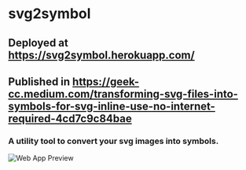 # svg2symbol
## Deployed at https://svg2symbol.herokuapp.com/
## Published in https://geek-cc.medium.com/transforming-svg-files-into-symbols-for-svg-inline-use-no-internet-required-4cd7c9c84bae
### A utility tool to convert your svg images into symbols.
![Web App Preview](https://miro.medium.com/max/1050/1*uCEOGxHirwz91Wut9imAkQ.png)